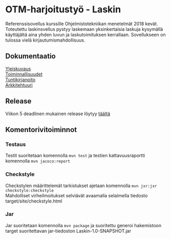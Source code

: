 ﻿# OTM-harjoitustyö - Laskin

Referenssisovellus kurssille Ohjelmistotekniikan menetelmät 2018 kevät. Toteutettu laskinsvellus pystyy laskemaan yksinkertaisia laskuja kysymällä käyttäjältä aina yhden luvun ja laskutoimituksen kerrallaan. Sovellukseen on tulossa vielä kirjautumismahdollisuus.

## Dokumentaatio
[Yleiskuvaus](https://github.com/tviivi/otm-harjoitustyo/blob/master/dokumentointi/yleiskuvaus.md) <br />
[Toiminnallisuudet](https://github.com/tviivi/otm-harjoitustyo/blob/master/dokumentointi/toiminnallisuudet.md) <br />
[Tuntikirjanpito](https://github.com/tviivi/otm-harjoitustyo/blob/master/dokumentointi/tuntikirjanpito.md) <br />
[Arkkitehtuuri](https://github.com/tviivi/otm-harjoitustyo/blob/master/dokumentointi/arkkitehtuuri.md) <br />

## Release
Viikon 5 deadlinen mukainen release löytyy [täältä](https://github.com/tviivi/otm-harjoitustyo/releases/tag/viikko5) <br />

## Komentorivitoiminnot
### Testaus
Testit suoritetaan komennolla `mvn test`
ja testien kattavuusraportti komennolla `mvn jacoco:report`

### Checkstyle
Checkstylen määrittelemät tarkistukset ajetaan komennolla `mvn jxr:jxr checkstyle:checkstyle` <br />
Mahdolliset virheilmoitukset selviävät avaamalla selaimella tiedosto target/site/checkstyle.html

### Jar
Jar suoritetaan komennolla `mvn package` ja suoritettu generoi hakemistoon target suoritettavan jar-tiedoston Laskin-1.0-SNAPSHOT.jar